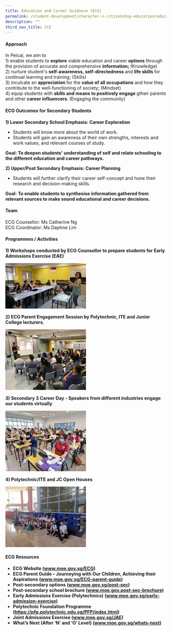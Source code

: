 ```yaml
---
title: Education and Career Guidance (ECG)
permalink: /student-development/character-n-citizenship-education/education-and-career-guidance-ecg/
description: ""
third_nav_title: CCE
---
```

<h4><strong>Approach</strong></h4>
<p>In Peicai, we aim to<br />1) enable students to <strong>explore</strong> viable education and career <strong>options</strong> through the provision of accurate and comprehensive <strong>information; </strong>(Knowledge)<br />2) nurture student's <strong>self-awareness, self-directedness </strong>and <strong>life skills </strong>for continual learning and training; (Skills)<br />3) inculcate an <strong>appreciation </strong>for the <strong>value of all occupations</strong> and how they contribute to the well-functioning of society; (Mindset)<br />4) equip students with <strong>skills and means to positively engage </strong>gtheir parents and other <strong>career influencers. </strong>(Engaging the community)</p>
<h4><strong>ECG Outcomes for Secondary Students</strong></h4>
<p dir="ltr"><strong>1) Lower Secondary School Emphasis: Career Exploration</strong></p>
<ul>
<li dir="ltr" aria-level="1">Students will know more about the world of work.</li>
<li dir="ltr" aria-level="1">Students will gain an awareness of their own strengths, interests and work values, and relevant courses of study.</li>
</ul>
<p dir="ltr"><strong>Goal: To deepen students' understanding of self and relate schooling to the different education and career pathways.</strong></p>
<p dir="ltr"><strong>2) Upper/Post Secondary Emphasis: Career Planning</strong></p>
<ul>
<li dir="ltr" aria-level="1">Students will further clarify their career self-concept and hone their research and decision-making skills.</li>
</ul>
<p dir="ltr"><strong>Goal: To enable students to synthesise information gathered from relevant sources to make sound educational and career decisions.</strong></p>
<h4><strong>Team</strong></h4>
<p>ECG Counsellor: Ms Catherine Ng<br />ECG Coordinator: Ms Daphne Lim</p>
<h4><strong>Programmes / Activities</strong></h4>
<p><strong>1) Workshops conducted by ECG Counsellor to prepare students for Early Admissions Exercise (EAE)</strong></p>
<img style="width: 50%;" src="/images/ecg3.jpg" />
<p><strong>2) ECG Parent Engagement Session by Polytechnic, ITE and Junior College lecturers.</strong></p>
<img style="width: 50%;" src="/images/ecg4.jpg" />
<p><strong>3) Secondary 3 Career Day - Speakers from different industries engage our students virtually</strong></p>
<img style="width: 50%;" src="/images/ecg5.jpg" />
<p><strong>4) Polytechnic/ITE and JC Open Houses</strong></p>
<img style="width: 50%;" src="/images/ecg6.jpg" />
<h4><strong>ECG Resources</strong></h4>
<ul>
<li aria-level="1"><strong>ECG Website (<a href="http://www.moe.gov.sg/ECG">www.moe.gov.sg/ECG</a>)</strong></li>
<li aria-level="1"><strong>ECG Parent Guide &ndash; Journeying with Our Children, Achieving their Aspirations (<a href="http://www.moe.gov.sg/ECG-parent-guide">www.moe.gov.sg/ECG-parent-guide</a>)</strong></li>
<li aria-level="1"><strong>Post-secondary options (<a href="http://www.moe.gov.sg/post-sec">www.moe.gov.sg/post-sec</a>)</strong></li>
<li aria-level="1"><strong>Post-secondary school brochure (<a href="http://www.moe.gov.post-sec-brochure/">www.moe.gov.post-sec-brochure</a>)</strong></li>
<li aria-level="1"><strong>Early Admissions Exercise (Polytechnics) (<a href="http://www.moe.gov.sg/early-admission-exercise">www.moe.gov.sg/early-admission-exercise</a>)</strong></li>
<li aria-level="1"><strong>Polytechnic Foundation Programme (<a href="https://pfp.polytechnic.edu.sg/PFP/index.html">https://pfp.polytechnic.edu.sg/PFP/index.html</a>)</strong></li>
<li aria-level="1"><strong>Joint Admissions Exercise (<a href="http://www.moe.gov.sg/JAE">www.moe.gov.sg/JAE</a>)</strong></li>
<li aria-level="1"><strong>What&rsquo;s Next (After &lsquo;N&rsquo; and &lsquo;O&rsquo; Level) (<a href="http://www.moe.gov.sg/whats-next">www.moe.gov.sg/whats-next</a>)</strong></li>
</ul>
